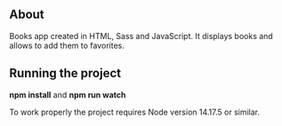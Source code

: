 ## About
Books app created in HTML, Sass and JavaScript. It displays books and allows to add them to favorites.

## Running the project
**npm install** and **npm run watch**

To work properly the project requires Node version 14.17.5 or similar.
